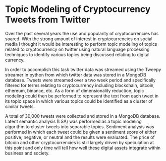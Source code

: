 # Topic Modeling of Cryptocurrency Tweets from Twitter

Over the past several years the use and popularity of cryptocurrencies has soared. With the strong amount of interest in cryptocurrencies on social media I thought it would be interesting to perform topic modeling of topics related to cryptocurrency on twitter using natural language processing techniques to identify various topics being discussed relating to digital currency.

In order to accomplish this task twitter data was streamed using the Tweepy streamer in python from which twitter data was stored in a MongoDB database. Tweets were streamed over a two week period and specifically filtered for terms relating to cryptocurrency including blockchain, bitcoin, ethereum, binance, etc. As a form of dimensionality reduction, topic modeling could then be performed to represent the text from each tweet in its topic space in which various topics could be identified as a cluster of similar tweets. 

A total of 30,000 tweets were collected and stored in a MongoDB database. Latent semantic analysis (LSA) was performed as a topic modeling algorithm to cluster tweets into separable topics. Sentiment analysis was performed in which each tweet could be given a sentiment score of either positive, negative, or neutral and the results were evaluated. The price of bitcoin and other cryptocurrencies is still largely driven by speculation at this point and only time will tell how well these digital assets integrate within business and society.
